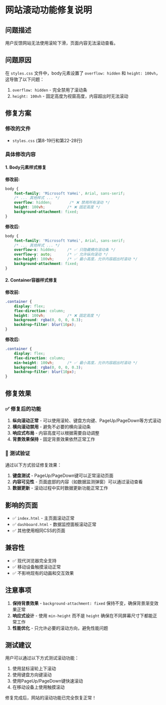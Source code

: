 # 网站滚动功能修复说明

## 问题描述
用户反馈网站无法使用滚轮下滑，页面内容无法滚动查看。

## 问题原因
在 `styles.css` 文件中，body元素设置了 `overflow: hidden` 和 `height: 100vh`，这导致了以下问题：
1. `overflow: hidden` - 完全禁用了滚动条
2. `height: 100vh` - 固定高度为视窗高度，内容超出时无法滚动

## 修复方案

### 修改的文件
- `styles.css` (第8-19行和第22-28行)

### 具体修改内容

#### 1. Body元素样式修复
**修改前:**
```css
body {
    font-family: 'Microsoft YaHei', Arial, sans-serif;
    /* ... 其他样式 ... */
    overflow: hidden;        /* ❌ 禁用所有滚动 */
    height: 100vh;          /* ❌ 固定高度 */
    background-attachment: fixed;
}
```

**修改后:**
```css
body {
    font-family: 'Microsoft YaHei', Arial, sans-serif;
    /* ... 其他样式 ... */
    overflow-x: hidden;     /* ✅ 只隐藏横向滚动条 */
    overflow-y: auto;       /* ✅ 允许纵向滚动 */
    min-height: 100vh;      /* ✅ 最小高度，允许内容超出时滚动 */
    background-attachment: fixed;
}
```

#### 2. Container容器样式修复
**修改前:**
```css
.container {
    display: flex;
    flex-direction: column;
    height: 100vh;          /* ❌ 固定高度 */
    background: rgba(0, 0, 0, 0.3);
    backdrop-filter: blur(10px);
}
```

**修改后:**
```css
.container {
    display: flex;
    flex-direction: column;
    min-height: 100vh;      /* ✅ 最小高度，允许内容超出时滚动 */
    background: rgba(0, 0, 0, 0.3);
    backdrop-filter: blur(10px);
}
```

## 修复效果

### ✅ 修复后的功能
1. **纵向滚动正常** - 可以使用滚轮、键盘方向键、PageUp/PageDown等方式滚动
2. **横向滚动禁用** - 避免不必要的横向滚动条
3. **响应式布局** - 内容高度可以根据需要自动调整
4. **背景效果保持** - 固定背景效果依然正常工作

### 🧪 测试验证
通过以下方式验证修复效果：
1. **键盘测试** - PageUp/PageDown键可以正常滚动页面
2. **内容可见性** - 页面底部的内容（如数据监测弹窗）可以通过滚动查看
3. **数据更新** - 滚动过程中实时数据更新功能正常工作

## 影响的页面
- ✅ `index.html` - 主页面滚动正常
- ✅ `dashboard.html` - 数据监控面板滚动正常
- ✅ 其他使用相同CSS的页面

## 兼容性
- ✅ 现代浏览器完全支持
- ✅ 移动设备触摸滚动正常
- ✅ 不影响现有的动画和交互效果

## 注意事项
1. **保持背景效果** - `background-attachment: fixed` 保持不变，确保背景渐变效果正常
2. **响应式设计** - 使用 `min-height` 而不是 `height` 确保在不同屏幕尺寸下都能正常工作
3. **性能优化** - 只允许必要的滚动方向，避免性能问题

## 测试建议
用户可以通过以下方式测试滚动功能：
1. 使用鼠标滚轮上下滚动
2. 使用键盘方向键滚动
3. 使用PageUp/PageDown键快速滚动
4. 在移动设备上使用触摸滚动

修复完成后，网站的滚动功能已完全恢复正常！
